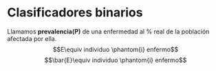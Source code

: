 # Clasificadores binarios

Llamamos **prevalencia(P)** de una enfermedad al % real de la población afectada por ella.
$$E\equiv individuo \phantom{i} enfermo$$
$$\bar{E}\equiv individuo \phantom{i} enfermo$$
